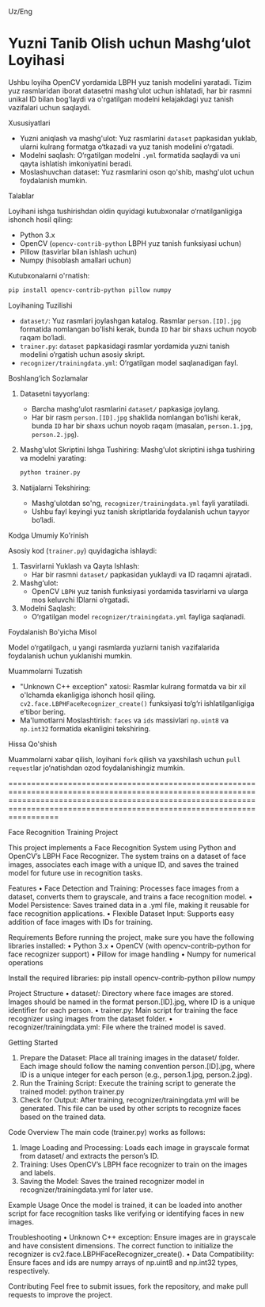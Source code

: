 Uz/Eng

# Yuzni Tanib Olish uchun Mashg‘ulot Loyihasi

Ushbu loyiha OpenCV yordamida LBPH yuz tanish modelini yaratadi. Tizim yuz rasmlaridan iborat datasetni mashg'ulot uchun ishlatadi, har bir rasmni unikal ID bilan bog'laydi va o'rgatilgan modelni kelajakdagi yuz tanish vazifalari uchun saqlaydi.

 Xususiyatlari

- Yuzni aniqlash va mashg'ulot: Yuz rasmlarini `dataset` papkasidan yuklab, ularni kulrang formatga o‘tkazadi va yuz tanish modelini o‘rgatadi.
- Modelni saqlash: O‘rgatilgan modelni `.yml` formatida saqlaydi va uni qayta ishlatish imkoniyatini beradi.
- Moslashuvchan dataset: Yuz rasmlarini oson qo'shib, mashg'ulot uchun foydalanish mumkin.

 Talablar

Loyihani ishga tushirishdan oldin quyidagi kutubxonalar o‘rnatilganligiga ishonch hosil qiling:

- Python 3.x
- OpenCV (`opencv-contrib-python` LBPH yuz tanish funksiyasi uchun)
- Pillow (tasvirlar bilan ishlash uchun)
- Numpy (hisoblash amallari uchun)

Kutubxonalarni o'rnatish:

```bash
pip install opencv-contrib-python pillow numpy
```

 Loyihaning Tuzilishi

- `dataset/`: Yuz rasmlari joylashgan katalog. Rasmlar `person.[ID].jpg` formatida nomlangan bo'lishi kerak, bunda `ID` har bir shaxs uchun noyob raqam bo‘ladi.
- `trainer.py`: `dataset` papkasidagi rasmlar yordamida yuzni tanish modelini o‘rgatish uchun asosiy skript.
- `recognizer/trainingdata.yml`: O‘rgatilgan model saqlanadigan fayl.

 Boshlang‘ich Sozlamalar

1. Datasetni tayyorlang:
   - Barcha mashg‘ulot rasmlarini `dataset/` papkasiga joylang.
   - Har bir rasm `person.[ID].jpg` shaklida nomlangan bo‘lishi kerak, bunda `ID` har bir shaxs uchun noyob raqam (masalan, `person.1.jpg`, `person.2.jpg`).

2. Mashg'ulot Skriptini Ishga Tushiring:
   Mashg'ulot skriptini ishga tushiring va modelni yarating:

   ```bash
   python trainer.py
   ```

3. Natijalarni Tekshiring:
   - Mashg'ulotdan so'ng, `recognizer/trainingdata.yml` fayli yaratiladi.
   - Ushbu fayl keyingi yuz tanish skriptlarida foydalanish uchun tayyor bo‘ladi.

 Kodga Umumiy Ko'rinish

Asosiy kod (`trainer.py`) quyidagicha ishlaydi:

1. Tasvirlarni Yuklash va Qayta Ishlash:
   - Har bir rasmni `dataset/` papkasidan yuklaydi va ID raqamni ajratadi.
2. Mashg‘ulot:
   - OpenCV `LBPH` yuz tanish funksiyasi yordamida tasvirlarni va ularga mos keluvchi IDlarni o‘rgatadi.
3. Modelni Saqlash:
   - O‘rgatilgan model `recognizer/trainingdata.yml` fayliga saqlanadi.

 Foydalanish Bo'yicha Misol

Model o‘rgatilgach, u yangi rasmlarda yuzlarni tanish vazifalarida foydalanish uchun yuklanishi mumkin.

 Muammolarni Tuzatish

- "Unknown C++ exception" xatosi: Rasmlar kulrang formatda va bir xil o'lchamda ekanligiga ishonch hosil qiling. `cv2.face.LBPHFaceRecognizer_create()` funksiyasi to‘g‘ri ishlatilganligiga e’tibor bering.
- Ma'lumotlarni Moslashtirish: `faces` va `ids` massivlari `np.uint8` va `np.int32` formatida ekanligini tekshiring.

 Hissa Qo'shish

Muammolarni xabar qilish, loyihani `fork` qilish va yaxshilash uchun `pull request`lar jo‘natishdan ozod foydalanishingiz mumkin.

===================================================================================================================================================================================================================================

Face Recognition Training Project

This project implements a Face Recognition System using Python and OpenCV’s LBPH Face Recognizer. The system trains on a dataset of face images, associates each image with a unique ID, 
and saves the trained model for future use in recognition tasks.

Features
•	Face Detection and Training: Processes face images from a dataset, converts them to grayscale, and trains a face recognition model.
•	Model Persistence: Saves trained data in a .yml file, making it reusable for face recognition applications.
•	Flexible Dataset Input: Supports easy addition of face images with IDs for training.

Requirements
Before running the project, make sure you have the following libraries installed:
•	Python 3.x
•	OpenCV (with opencv-contrib-python for face recognizer support)
•	Pillow for image handling
•	Numpy for numerical operations

Install the required libraries:
pip install opencv-contrib-python pillow numpy

Project Structure
•	dataset/: Directory where face images are stored. Images should be named in the format person.[ID].jpg, where ID is a unique identifier for each person.
•	trainer.py: Main script for training the face recognizer using images from the dataset folder.
•	recognizer/trainingdata.yml: File where the trained model is saved.

Getting Started
1.	Prepare the Dataset:
Place all training images in the dataset/ folder.
Each image should follow the naming convention person.[ID].jpg, where ID is a unique integer for each person (e.g., person.1.jpg, person.2.jpg).
2.	Run the Training Script: Execute the training script to generate the trained model:
python trainer.py
3.	Check for Output:
After training, recognizer/trainingdata.yml will be generated.
This file can be used by other scripts to recognize faces based on the trained data.

Code Overview
The main code (trainer.py) works as follows:
1.	Image Loading and Processing:
Loads each image in grayscale format from dataset/ and extracts the person’s ID.
2.	Training:
Uses OpenCV’s LBPH face recognizer to train on the images and labels.
3.	Saving the Model:
Saves the trained recognizer model in recognizer/trainingdata.yml for later use.

Example Usage
Once the model is trained, it can be loaded into another script for face recognition tasks like verifying or identifying faces in new images.

Troubleshooting
•	Unknown C++ exception: Ensure images are in grayscale and have consistent dimensions. The correct function to initialize the recognizer is cv2.face.LBPHFaceRecognizer_create().
•	Data Compatibility: Ensure faces and ids are numpy arrays of np.uint8 and np.int32 types, respectively.

Contributing
Feel free to submit issues, fork the repository, and make pull requests to improve the project.
